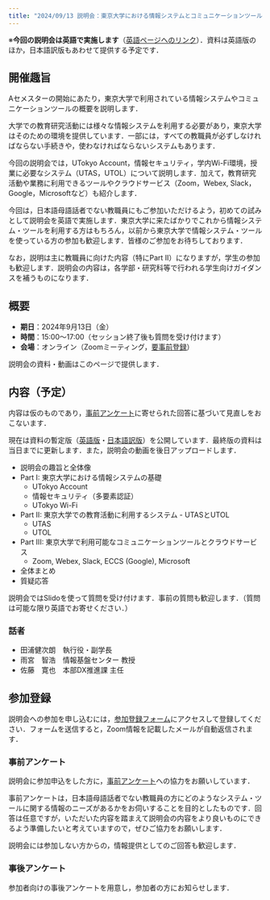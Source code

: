 ```yaml
---
title: "2024/09/13 説明会：東京大学における情報システムとコミュニケーションツール（英語で実施）"
---
```


※**今回の説明会は英語で実施します**（[英語ページへのリンク](/en/events/2024-09-13/)）．資料は英語版のほか，日本語訳版もあわせて提供する予定です．

## 開催趣旨
Aセメスターの開始にあたり，東京大学で利用されている情報システムやコミュニケーションツールの概要を説明します．

大学での教育研究活動には様々な情報システムを利用する必要があり，東京大学はそのための環境を提供しています．一部には，すべての教職員が必ずしなければならない手続きや，使わなければならないシステムもあります．

今回の説明会では，UTokyo Account，情報セキュリティ，学内Wi-Fi環境，授業に必要なシステム（UTAS，UTOL）について説明します．加えて，教育研究活動や業務に利用できるツールやクラウドサービス（Zoom，Webex, Slack，Google，Microsoftなど）も紹介します．

今回は，日本語母語話者でない教職員にもご参加いただけるよう，初めての試みとして説明会を英語で実施します．東京大学に来たばかりでこれから情報システム・ツールを利用する方はもちろん，以前から東京大学で情報システム・ツールを使っている方の参加も歓迎します．皆様のご参加をお待ちしております．

なお，説明は主に教職員に向けた内容（特にPart II）になりますが，学生の参加も歓迎します．説明会の内容は，各学部・研究科等で行われる学生向けガイダンスを補うものになります．

## 概要
- **期日**：2024年9月13日（金）
- **時間**：15:00～17:00（セッション終了後も質問を受け付けます）
- **会場**：オンライン（Zoomミーティング，[要事前登録](https://forms.office.com/Pages/ResponsePage.aspx?id=T6978HAr10eaAgh1yvlMhMG0cB0M1D9AlsFXGVVZ8GhUMkdURFZWTTNNQTNNVjlPV1VLOUUzV09FMiQlQCN0PWcu)）

説明会の資料・動画はこのページで提供します．

## 内容（予定）
内容は仮のものであり，[事前アンケート](https://forms.office.com/Pages/ResponsePage.aspx?id=T6978HAr10eaAgh1yvlMhMG0cB0M1D9AlsFXGVVZ8GhUQ1hIR1BFNkhDVFU2REhSTkw2NTdRSjU2MiQlQCN0PWcu)に寄せられた回答に基づいて見直しをおこないます．

現在は資料の暫定版（[英語版]()・[日本語訳版]()）を公開しています．最終版の資料は当日までに更新します．また，説明会の動画を後日アップロードします．

- 説明会の趣旨と全体像
- Part I: 東京大学における情報システムの基礎
  - UTokyo Account
  - 情報セキュリティ（多要素認証）
  - UTokyo Wi-Fi
- Part II: 東京大学での教育活動に利用するシステム - UTASとUTOL
  - UTAS
  - UTOL
- Part III: 東京大学で利用可能なコミュニケーションツールとクラウドサービス
  - Zoom, Webex, Slack, ECCS (Google), Microsoft
- 全体まとめ
- 質疑応答

説明会ではSlidoを使って質問を受け付けます．事前の質問も歓迎します．（質問は可能な限り英語でお寄せください．）

### 話者
- 田浦健次朗　執行役・副学長
- 雨宮　智浩　情報基盤センター 教授
- 佐藤　寛也　本部DX推進課 主任

## 参加登録
説明会への参加を申し込むには，[参加登録フォーム](https://forms.office.com/Pages/ResponsePage.aspx?id=T6978HAr10eaAgh1yvlMhMG0cB0M1D9AlsFXGVVZ8GhUMkdURFZWTTNNQTNNVjlPV1VLOUUzV09FMiQlQCN0PWcu)にアクセスして登録してください．フォームを送信すると，Zoom情報を記載したメールが自動返信されます．

### 事前アンケート
説明会に参加申込をした方に，[事前アンケート](https://forms.office.com/Pages/ResponsePage.aspx?id=T6978HAr10eaAgh1yvlMhMG0cB0M1D9AlsFXGVVZ8GhUQ1hIR1BFNkhDVFU2REhSTkw2NTdRSjU2MiQlQCN0PWcu)への協力をお願いしています．

事前アンケートは，日本語母語話者でない教職員の方にどのようなシステム・ツールに関する情報のニーズがあるかをお伺いすることを目的としたものです．回答は任意ですが，いただいた内容を踏まえて説明会の内容をより良いものにできるよう準備したいと考えていますので，ぜひご協力をお願いします．

説明会には参加しない方からの，情報提供としてのご回答も歓迎します．

### 事後アンケート
参加者向けの事後アンケートを用意し，参加者の方にお知らせします．
